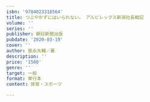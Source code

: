 ```yaml
---
isbn: '9784023318564'
title: つぶやかずにはいられない。　アルビレックス新潟社長戦記
volume: ''
series: ''
publisher: 朝日新聞出版
pubdate: '2020-03-19'
cover: ''
author: 是永大輔／著
description: ''
price: '1500'
genre: ''
target: 一般
format: 単行本
content: 体育・スポーツ

---
```

